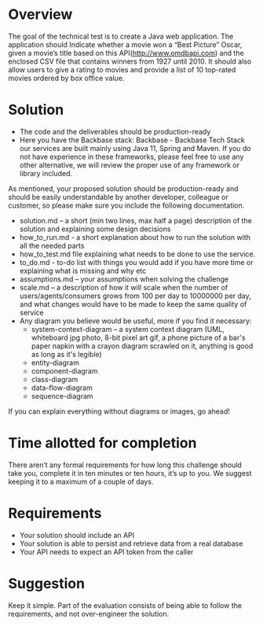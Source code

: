 # Overview
The goal of the technical test is to create a Java web application.
The application should Indicate whether a movie won a “Best Picture” Oscar, given a
movie’s title based on this API(http://www.omdbapi.com) and the enclosed CSV file that contains winners from
1927 until 2010. It should also allow users to give a rating to movies and provide a list
of 10 top-rated movies ordered by box office value.

# Solution
- The code and the deliverables should be production-ready
- Here you have the Backbase stack: Backbase - Backbase Tech Stack our services
are built mainly using Java 11, Spring and Maven. If you do not have experience
in these frameworks, please feel free to use any other alternative, we will review
the proper use of any framework or library included.

As mentioned, your proposed solution should be production-ready and should be easily
understandable by another developer, colleague or customer, so please make sure you
include the following documentation.

- solution.md – a short (min two lines, max half a page) description of the solution
and explaining some design decisions
- how_to_run.md - a short explanation about how to run the solution with all the
needed parts
- how_to_test.md file explaining what needs to be done to use the service.
- to_do.md - to-do list with things you would add if you have more time or
explaining what is missing and why etc
- assumptions.md – your assumptions when solving the challenge
- scale.md – a description of how it will scale when the number of
users/agents/consumers grows from 100 per day to 10000000 per day, and what
changes would have to be made to keep the same quality of service
-  Any diagram you believe would be useful, more if you find it necessary:
   - system-context-diagram – a system context diagram (UML, whiteboard
   jpg photo, 8-bit pixel art gif, a phone picture of a bar's paper napkin with a
   crayon diagram scrawled on it, anything is good as long as it's legible)
   - entity-diagram
   - component-diagram
   - class-diagram
   - data-flow-diagram
   - sequence-diagram

If you can explain everything without diagrams or images, go ahead!


# Time allotted for completion
There aren’t any formal requirements for how long this challenge should take you,
complete it in ten minutes or ten hours, it’s up to you. We suggest keeping it to a
maximum of a couple of days.

# Requirements
- Your solution should include an API
- Your solution is able to persist and retrieve data from a real database
- Your API needs to expect an API token from the caller

# Suggestion
Keep it simple. Part of the evaluation consists of being able to follow the requirements,
and not over-engineer the solution.